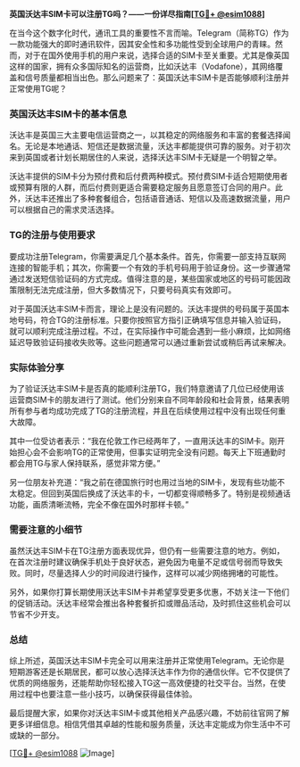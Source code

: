 **英国沃达丰SIM卡可以注册TG吗？——一份详尽指南[[TG💪+ @esim1088](https://t.me/s/esim1088)]**

在当今这个数字化时代，通讯工具的重要性不言而喻。Telegram（简称TG）作为一款功能强大的即时通讯软件，因其安全性和多功能性受到全球用户的青睐。然而，对于在国外使用手机的用户来说，选择合适的SIM卡至关重要。尤其是像英国这样的国家，拥有众多国际知名的运营商，比如沃达丰（Vodafone），其网络覆盖和信号质量都相当出色。那么问题来了：英国沃达丰SIM卡是否能够顺利注册并正常使用TG呢？

### 英国沃达丰SIM卡的基本信息

沃达丰是英国三大主要电信运营商之一，以其稳定的网络服务和丰富的套餐选择闻名。无论是本地通话、短信还是数据流量，沃达丰都能提供可靠的服务。对于初次来到英国或者计划长期居住的人来说，选择沃达丰SIM卡无疑是一个明智之举。

沃达丰提供的SIM卡分为预付费和后付费两种模式。预付费SIM卡适合短期使用者或预算有限的人群，而后付费则更适合需要稳定服务且愿意签订合同的用户。此外，沃达丰还推出了多种套餐组合，包括语音通话、短信以及高速数据流量，用户可以根据自己的需求灵活选择。

### TG的注册与使用要求

要成功注册Telegram，你需要满足几个基本条件。首先，你需要一部支持互联网连接的智能手机；其次，你需要一个有效的手机号码用于验证身份。这一步骤通常通过发送短信验证码的方式完成。值得注意的是，某些国家或地区的号码可能因政策限制无法完成注册，但大多数情况下，只要号码真实有效即可。

对于英国沃达丰SIM卡而言，理论上是没有问题的。沃达丰提供的号码属于英国本地号码，符合TG的注册标准。只要你按照官方指引正确填写信息并输入验证码，就可以顺利完成注册过程。不过，在实际操作中可能会遇到一些小麻烦，比如网络延迟导致验证码接收失败等。这些问题通常可以通过重新尝试或稍后再试来解决。

### 实际体验分享

为了验证沃达丰SIM卡是否真的能顺利注册TG，我们特意邀请了几位已经使用该运营商SIM卡的朋友进行了测试。他们分别来自不同年龄段和社会背景，结果表明所有参与者均成功完成了TG的注册流程，并且在后续使用过程中没有出现任何重大故障。

其中一位受访者表示：“我在伦敦工作已经两年了，一直用沃达丰的SIM卡。刚开始担心会不会影响TG的正常使用，但事实证明完全没有问题。每天上下班通勤时都会用TG与家人保持联系，感觉非常方便。”

另一位朋友补充道：“我之前在德国旅行时也用过当地的SIM卡，发现有些功能不太稳定。但回到英国后换成了沃达丰的卡，一切都变得顺畅多了。特别是视频通话功能，画质清晰流畅，完全不像在国外时那样卡顿。”

### 需要注意的小细节

虽然沃达丰SIM卡在TG注册方面表现优异，但仍有一些需要注意的地方。例如，在首次注册时建议确保手机处于良好状态，避免因为电量不足或信号弱而导致失败。同时，尽量选择人少的时间段进行操作，这样可以减少网络拥堵的可能性。

另外，如果你打算长期使用沃达丰SIM卡并希望享受更多优惠，不妨关注一下他们的促销活动。沃达丰经常会推出各种套餐折扣或赠品活动，及时抓住这些机会可以节省不少开支。

### 总结

综上所述，英国沃达丰SIM卡完全可以用来注册并正常使用Telegram。无论你是短期游客还是长期居民，都可以放心选择沃达丰作为你的通信伙伴。它不仅提供了优质的网络服务，还能帮助你轻松接入TG这一高效便捷的社交平台。当然，在使用过程中也要注意一些小技巧，以确保获得最佳体验。

最后提醒大家，如果你对沃达丰SIM卡或其他相关产品感兴趣，不妨前往官网了解更多详细信息。相信凭借其卓越的性能和服务质量，沃达丰定能成为你生活中不可或缺的一部分。

[[TG💪+ @esim1088](https://t.me/s/esim1088) ![Image](https://i.postimg.cc/4NQfJmqS/Snipaste-2025-05-13-00-14-12.png)]